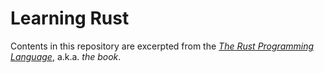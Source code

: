 # Learning Rust

Contents in this repository are excerpted from the [*The Rust Programming Language*](https://doc.rust-lang.org/book), a.k.a. *the book*.

